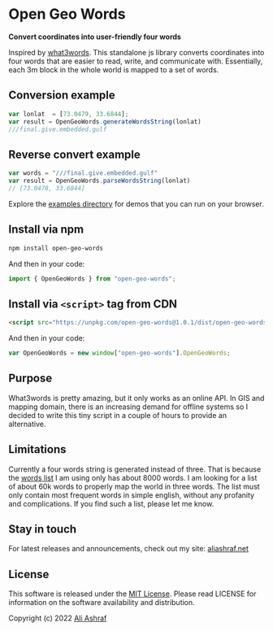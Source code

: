 # Open Geo Words

**Convert coordinates into user-friendly four words**

Inspired by [what3words](https://what3words.com). This standalone js library converts coordinates into four words that are easier to read, write, and communicate with. Essentially, each 3m block in the whole world is mapped to a set of words. 

## Conversion example

```js
var lonlat  = [73.0479, 33.6844];
var result = OpenGeoWords.generateWordsString(lonlat)
///final.give.embedded.gulf
```

## Reverse convert example

```js
var words = "///final.give.embedded.gulf"
var result = OpenGeoWords.parseWordsString(lonlat)
// [73.0478, 33.6844]
```

Explore the [examples directory](/examples) for demos that you can run on your browser.

## Install via npm

```sh
npm install open-geo-words
```

And then in your code:

```js
import { OpenGeoWords } from "open-geo-words";
```

## Install via `<script>` tag from CDN

```html
<script src="https://unpkg.com/open-geo-words@1.0.1/dist/open-geo-words.js"></script>
```

And then in your code:

```js
var OpenGeoWords = new window["open-geo-words"].OpenGeoWords;
```

## Purpose

What3words is pretty amazing, but it only works as an online API. In GIS and mapping domain, there is an increasing demand for offline systems so I decided to write this tiny script in a couple of hours to provide an alternative.

## Limitations

Currently a four words string is generated instead of three. That is because the [words list](src/corpus.js) I am using only has about 8000 words. I am looking for a list of about 60k words to properly map the world in three words. The list must only contain most frequent words in simple english, without any profanity and complications. If you find such a list, please let me know.

## Stay in touch

For latest releases and announcements, check out my site: [aliashraf.net](http://aliashraf.net)

## License

This software is released under the [MIT License](LICENSE). Please read LICENSE for information on the
software availability and distribution.

Copyright (c) 2022 [Ali Ashraf](http://aliashraf.net)